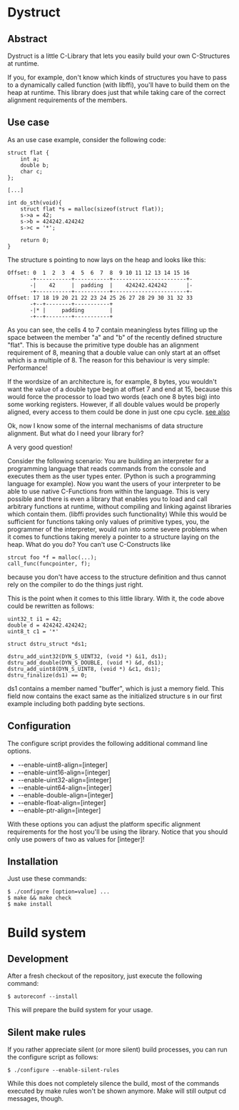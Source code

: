 Dystruct
========

Abstract
--------
Dystruct is a little C-Library that lets you easily build your own
C-Structures at runtime.

If you, for example, don't know which kinds of structures you have to pass to a
dynamically called function (with libffi), you'll have to build them on the heap at runtime. This
library does just that while taking care of the correct alignment requirements of the 
members.

Use case
--------
As an use case example, consider the following code:

    struct flat {
        int a;
        double b;
        char c;
    };
    
    [...]
    
    int do_sth(void){
        struct flat *s = malloc(sizeof(struct flat));
        s->a = 42;
        s->b = 424242.424242
        s->c = '*';
        
        return 0;
    }

The structure s pointing to now lays on the heap and
looks like this:

    Offset: 0  1  2  3  4  5  6  7  8  9 10 11 12 13 14 15 16 
           -+-----------+-----------+-----------------------+-
           -|    42     |  padding  |    424242.424242      |-
           -+-----------+-----------+-----------------------+-
    Offset: 17 18 19 20 21 22 23 24 25 26 27 28 29 30 31 32 33
           -+--+--------+-----------+
           -|* |     padding        |
           -+--+--------+-----------+

As you can see, the cells 4 to 7 contain meaningless bytes filling
up the space between the member "a" and "b" of the recently defined structure "flat".
This is because the primitive type double has an alignment requirement
of 8, meaning that a double value can only start at an offset
which is a multiple of 8. The reason for this behaviour is very simple:
Performance! 

If the wordsize of an architecture is, for example, 8 bytes, you wouldn't
want the value of a double type begin at offset 7 and end at 15, because
this would force the processor to load two words (each one 8 bytes big) into some
working registers. However, if all double values would be properly aligned,
every access to them could be done in just one cpu cycle.
[see also](http://en.wikipedia.org/wiki/Data_structure_alignment)

Ok, now I know some of the internal mechanisms of data structure alignment. But what
do I need your library for?

A very good question!

Consider the following scenario: 
You are building an interpreter for a programming
language that reads commands from the console and executes them as the user
types enter. (Python is such a programming language for example). 
Now you want
the users of your interpreter to be able to use native C-Functions from within the language. 
This is very possible and there is even a library that
enables you to load and call arbitrary functions at runtime, without compiling and linking
against libraries which contain them. (libffi provides such functionality)
While this would be sufficient for functions taking only values of primitive types, 
you, the programmer of the interpreter, would run into some severe problems when it
comes to functions taking merely a pointer to a structure laying on the heap.
What do you do? You can't use C-Constructs like

    strcut foo *f = malloc(...);
    call_func(funcpointer, f);
    
because you don't have access to the structure definition and thus cannot
rely on the compiler to do the things just right.

This is the point when it comes to this little library.
With it, the code above could be rewritten as follows:

    uint32_t i1 = 42;
    double d = 424242.424242;
    uint8_t c1 = '*'

    struct dstru_struct *ds1;
    
    dstru_add_uint32(DYN_S_UINT32, (void *) &i1, ds1);
    dstru_add_double(DYN_S_DOUBLE, (void *) &d, ds1);
    dstru_add_uint8(DYN_S_UINT8, (void *) &c1, ds1);
    dstru_finalize(ds1) == 0;
    
ds1 contains a member named "buffer", which is just a memory field.
This field now contains the exact same as the initialized 
structure s in our first example including both padding byte sections.

Configuration
-------------
The configure script provides the following additional
command line options.

* --enable-uint8-align=[integer] 
* --enable-uint16-align=[integer]
* --enable-uint32-align=[integer]
* --enable-uint64-align=[integer]
* --enable-double-align=[integer]
* --enable-float-align=[integer] 
* --enable-ptr-align=[integer]

With these options you can adjust the platform
specific alignment requirements for the host you'll be using
the library. Notice that you should only use powers of two
as values for [integer]!

Installation
------------
Just use these commands:

    $ ./configure [option=value] ...
    $ make && make check
    $ make install

Build system
============

Development
-----------
After a fresh checkout of the repository, just execute the following command:

    $ autoreconf --install

This will prepare the build system for your usage.

Silent make rules
-----------------
If you rather appreciate silent (or more silent)
build processes, you can run the configure script 
as follows:

    $ ./configure --enable-silent-rules

While this does not completely silence the build, most of the commands executed by make rules
won't be shown anymore. Make will still output cd messages, though.
